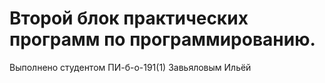 # Второй блок практических программ по программированию.

Выполнено студентом ПИ-б-о-191(1) Завьяловым Ильёй